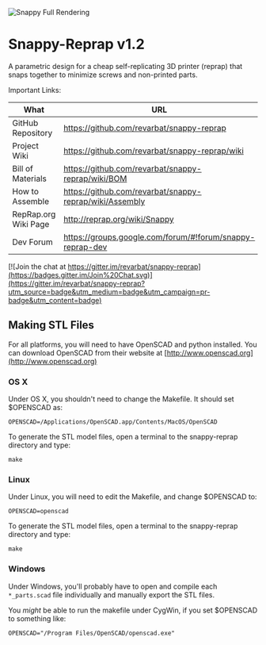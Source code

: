 ![Snappy Full Rendering](https://github.com/revarbat/snappy-reprap/wiki/snappy_small.png)

# Snappy-Reprap v1.2

A parametric design for a cheap self-replicating 3D printer (reprap) that snaps together to minimize screws and non-printed parts.

Important Links:

What                 | URL
-------------------- | -------------------------------------------------------
GitHub Repository    | https://github.com/revarbat/snappy-reprap
Project Wiki         | https://github.com/revarbat/snappy-reprap/wiki
Bill of Materials    | https://github.com/revarbat/snappy-reprap/wiki/BOM
How to Assemble      | https://github.com/revarbat/snappy-reprap/wiki/Assembly
RepRap.org Wiki Page | http://reprap.org/wiki/Snappy
Dev Forum            | https://groups.google.com/forum/#!forum/snappy-reprap-dev

[![Join the chat at https://gitter.im/revarbat/snappy-reprap](https://badges.gitter.im/Join%20Chat.svg)](https://gitter.im/revarbat/snappy-reprap?utm_source=badge&utm_medium=badge&utm_campaign=pr-badge&utm_content=badge)

## Making STL Files
For all platforms, you will need to have OpenSCAD and python installed. You can download OpenSCAD from their website at [http://www.openscad.org](http://www.openscad.org)

### OS X
Under OS X, you shouldn't need to change the Makefile.  It should set $OPENSCAD as:

```
OPENSCAD=/Applications/OpenSCAD.app/Contents/MacOS/OpenSCAD
```

To generate the STL model files, open a terminal to the snappy-reprap directory and type:

```
make
```

### Linux
Under Linux, you will need to edit the Makefile, and change $OPENSCAD to:

```
OPENSCAD=openscad
```

To generate the STL model files, open a terminal to the snappy-reprap directory and type:

```
make
```

### Windows
Under Windows, you'll probably have to open and compile each `*_parts.scad` file individually and manually export the STL files.

You _might_ be able to run the makefile under CygWin, if you set $OPENSCAD to something like:

```
OPENSCAD="/Program Files/OpenSCAD/openscad.exe"
```
